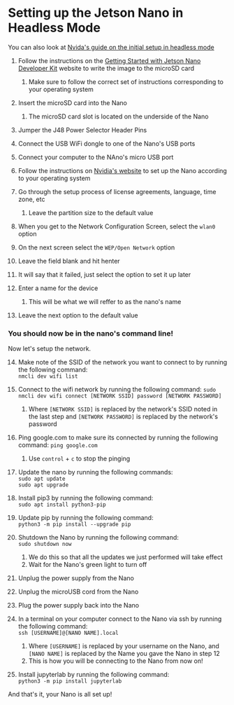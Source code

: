 <h1> Setting up the Jetson Nano in Headless Mode</h1>

You can also look at <a href="https://developer.nvidia.com/embedded/learn/get-started-jetson-nano-devkit#setup-headless">
Nvida's guide on the initial setup in headless mode</a>

1) Follow the instructions on the <a href="https://developer.nvidia.com/embedded/learn/get-started-jetson-nano-devkit#write">
Getting Started with Jetson Nano Developer Kit</a> website to write the image to the microSD card
  
    1) Make sure to follow the correct set of instructions corresponding to your operating system
  
2) Insert the microSD card into the Nano
    1) The microSD card slot is located on the underside of the Nano
  <INSERT IMAGE HERE>
  
3) Jumper the J48 Power Selector Header Pins
  <INSERT IMAGES>
  
4)  Connect the USB WiFi dongle to one of the Nano's USB ports
  <INSERT IMAGE>
  
5) Connect your computer to the NAno's micro USB port
  <INSERT IMAGE>
  
6) Follow the instructions on <a href="https://developer.nvidia.com/embedded/learn/get-started-jetson-nano-devkit#setup-headless">Nvidia's website</a> 
to set up the Nano according to your operating system

7) Go through the setup process of license agreements, language, time zone, etc
    1) Leave the partition size to the default value

8) When you get to the Network Configuration Screen, select the `wlan0` option

9) On the next screen select the `WEP/Open Network` option

10) Leave the field blank and hit henter

11) It will say that it failed, just select the option to set it up later

12) Enter a name for the device
    1) This will be what we will reffer to as the nano's name
    
13) Leave the next option to the default value

<h3>You should now be in the nano's command line!</h3>
Now let's setup the network.

14) Make note of the SSID of the network you want to connect to by running the following command:  
  `nmcli dev wifi list`
  
15) Connect to the wifi network by running the following command:
  `sudo nmcli dev wifi connect [NETWORK SSID] password [NETWORK PASSWORD]`
    1) Where `[NETWORK SSID]` is replaced by the network's SSID noted in the last step
    and `[NETWORK PASSWORD]` is replaced by the network's password
    
16) Ping google.com to make sure its connected by running the following command:
  `ping google.com`
      1) Use `control` +  `c` to stop the pinging

17) Update the nano by running the following commands:  
  `sudo apt update`  
  `sudo apt upgrade`

18) Install pip3 by running the following command:  
  `sudo apt install python3-pip`
  
19) Update pip by running the following command:  
  `python3 -m pip install --upgrade pip`
  
20) Shutdown the Nano by running the following command:  
  `sudo shutdown now`
    1) We do this so that all the updates we just performed will take effect
    2) Wait for the Nano's green light to turn off
    
21) Unplug the power supply from the Nano

22) Unplug the microUSB cord from the Nano

23) Plug the power supply back into the Nano

24) In a terminal on your computer connect to the Nano via ssh by running the following command:  
  `ssh [USERNAME]@[NANO NAME].local`
    1) Where `[USERNAME]` is replaced by your username on the Nano, and `[NANO NAME]` is replaced by the Name you gave the Nano in step 12
    2) This is how you will be connecting to the Nano from now on!
    
25) Install jupyterlab by running the following command:  
  `python3 -m pip install jupyterlab`
  
And that's it, your Nano is all set up!
